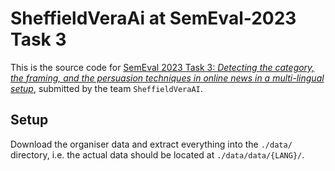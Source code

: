 # SheffieldVeraAi at SemEval-2023 Task 3

This is the source code for [SemEval 2023 Task 3: _Detecting the category, the framing, and the persuasion techniques in online news in a multi-lingual setup_](https://propaganda.math.unipd.it/semeval2023task3/), submitted by the team `SheffieldVeraAI`.

## Setup

Download the organiser data and extract everything into the `./data/` directory, i.e. the actual data should be located at `./data/data/{LANG}/`.
